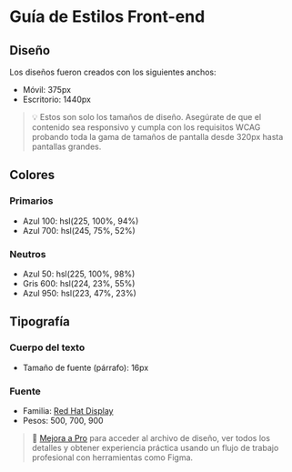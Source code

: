 # Guía de Estilos Front-end

## Diseño

Los diseños fueron creados con los siguientes anchos:

- Móvil: 375px
- Escritorio: 1440px

> 💡 Estos son solo los tamaños de diseño. Asegúrate de que el contenido sea responsivo y cumpla con los requisitos WCAG probando toda la gama de tamaños de pantalla desde 320px hasta pantallas grandes.

## Colores

### Primarios

- Azul 100: hsl(225, 100%, 94%)
- Azul 700: hsl(245, 75%, 52%)

### Neutros

- Azul 50: hsl(225, 100%, 98%)
- Gris 600: hsl(224, 23%, 55%)
- Azul 950: hsl(223, 47%, 23%)

## Tipografía

### Cuerpo del texto

- Tamaño de fuente (párrafo): 16px

### Fuente

- Familia: [Red Hat Display](https://fonts.google.com/specimen/Red+Hat+Display)
- Pesos: 500, 700, 900

> 💎 [Mejora a Pro](https://www.frontendmentor.io/pro?ref=style-guide) para acceder al archivo de diseño, ver todos los detalles y obtener experiencia práctica usando un flujo de trabajo profesional con herramientas como Figma.
